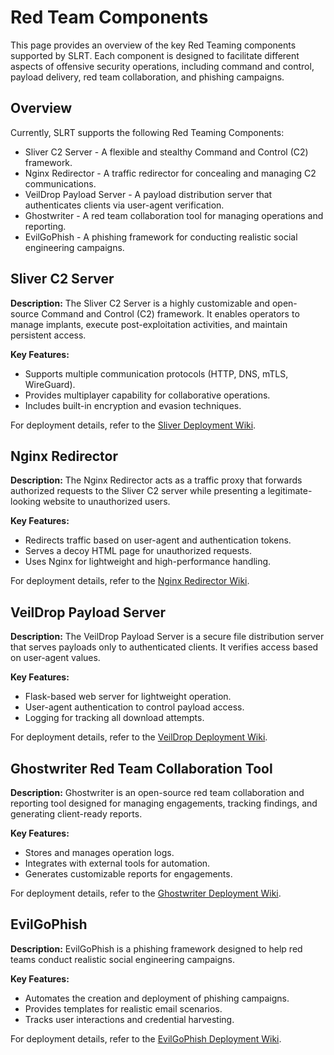 # Red Team Components

This page provides an overview of the key Red Teaming components supported by SLRT. Each component is designed to facilitate different aspects of offensive security operations, including command and control, payload delivery, red team collaboration, and phishing campaigns.

## Overview
Currently, SLRT supports the following Red Teaming Components:
- Sliver C2 Server - A flexible and stealthy Command and Control (C2) framework.
- Nginx Redirector - A traffic redirector for concealing and managing C2 communications.
- VeilDrop Payload Server - A payload distribution server that authenticates clients via user-agent verification.
- Ghostwriter - A red team collaboration tool for managing operations and reporting.
- EvilGoPhish - A phishing framework for conducting realistic social engineering campaigns.

## Sliver C2 Server
**Description:**
The Sliver C2 Server is a highly customizable and open-source Command and Control (C2) framework. It enables operators to manage implants, execute post-exploitation activities, and maintain persistent access.

**Key Features:**
- Supports multiple communication protocols (HTTP, DNS, mTLS, WireGuard).
- Provides multiplayer capability for collaborative operations.
- Includes built-in encryption and evasion techniques.

For deployment details, refer to the [Sliver Deployment Wiki](https://gitlab.fh-ooe.at/P41540/2024-streamlined-red-teaming-mpr3/-/wikis/Red-Team-Components/%7BSliver%7D).

## Nginx Redirector
**Description:**
The Nginx Redirector acts as a traffic proxy that forwards authorized requests to the Sliver C2 server while presenting a legitimate-looking website to unauthorized users.

**Key Features:**
- Redirects traffic based on user-agent and authentication tokens.
- Serves a decoy HTML page for unauthorized requests.
- Uses Nginx for lightweight and high-performance handling.

For deployment details, refer to the [Nginx Redirector Wiki](https://gitlab.fh-ooe.at/P41540/2024-streamlined-red-teaming-mpr3/-/wikis/Red-Team-Components/Redirector).

## VeilDrop Payload Server
**Description:**
The VeilDrop Payload Server is a secure file distribution server that serves payloads only to authenticated clients. It verifies access based on user-agent values.

**Key Features:**
- Flask-based web server for lightweight operation.
- User-agent authentication to control payload access.
- Logging for tracking all download attempts.

For deployment details, refer to the [VeilDrop Deployment Wiki](https://gitlab.fh-ooe.at/P41540/2024-streamlined-red-teaming-mpr3/-/wikis/Red-Team-Components/VeilDrop).

## Ghostwriter Red Team Collaboration Tool
**Description:**
Ghostwriter is an open-source red team collaboration and reporting tool designed for managing engagements, tracking findings, and generating client-ready reports.

**Key Features:**
- Stores and manages operation logs.
- Integrates with external tools for automation.
- Generates customizable reports for engagements.

For deployment details, refer to the [Ghostwriter Deployment Wiki](https://gitlab.fh-ooe.at/P41540/2024-streamlined-red-teaming-mpr3/-/wikis/Red-Team-Components/Ghostwriter).

## EvilGoPhish
**Description:**
EvilGoPhish is a phishing framework designed to help red teams conduct realistic social engineering campaigns.

**Key Features:**
- Automates the creation and deployment of phishing campaigns.
- Provides templates for realistic email scenarios.
- Tracks user interactions and credential harvesting.

For deployment details, refer to the [EvilGoPhish Deployment Wiki](https://gitlab.fh-ooe.at/P41540/2024-streamlined-red-teaming-mpr3/-/wikis/Red-Team-Components/EvilGophish).

